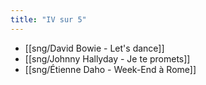 ```yaml
---
title: "IV sur 5"
---
```


- [[sng/David Bowie - Let's dance]]
- [[sng/Johnny Hallyday - Je te promets]]
- [[sng/Étienne Daho - Week-End à Rome]]


